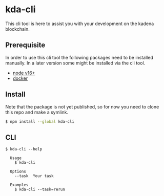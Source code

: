 # kda-cli

This cli tool is here to assist you with your development on the kadena blockchain.

## Prerequisite

In order to use this cli tool the following packages need to be installed manually.
In a later version some might be installed via the cli tool.

- [node v16+](https://nodejs.org/en)
- [docker](https://docs.docker.com/get-docker/)

## Install

Note that the package is not yet published, so for now you need to clone this
repo and make a symlink.

```bash
$ npm install --global kda-cli
```

## CLI

```
$ kda-cli --help

  Usage
    $ kda-cli

  Options
    --task  Your task

  Examples
    $ kda-cli --task=rerun
```
